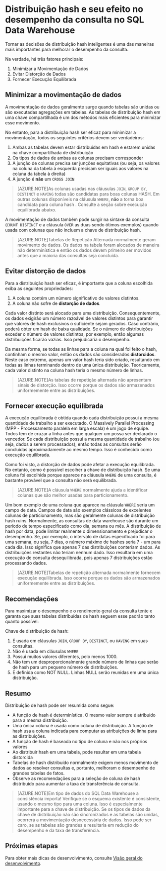 <properties
   pageTitle="O hash de distribuição e seu efeito no desempenho da consulta no SQL Data Warehouse | Microsoft Azure"
   description="Saiba mais sobre tabelas de hash distribuído e como elas afetam o desempenho da consulta no SQL Data Warehouse Azure para desenvolvimento de soluções."
   services="sql-data-warehouse"
   documentationCenter="NA"
   authors="jrowlandjones"
   manager="barbkess"
   editor=""/>

<tags
   ms.service="sql-data-warehouse"
   ms.devlang="NA"
   ms.topic="article"
   ms.tgt_pltfrm="NA"
   ms.workload="data-services"
   ms.date="06/26/2015"
   ms.author="JRJ@BigBangData.co.uk;barbkess"/>

# Distribuição hash e seu efeito no desempenho da consulta no SQL Data Warehouse

Tornar as decisões de distribuição hash inteligentes é uma das maneiras mais importantes para melhorar o desempenho da consulta.

Na verdade, há três fatores principais:

1. Minimizar a Movimentação de Dados
2. Evitar Distorção de Dados
3. Fornecer Execução Equilibrada

## Minimizar a movimentação de dados
A movimentação de dados geralmente surge quando tabelas são unidas ou são executadas agregações em tabelas. As tabelas de distribuição hash em uma chave compartilhada é um dos métodos mais eficientes para minimizar esse movimento.

No entanto, para a distribuição hash ser eficaz para minimizar a movimentação, todos os seguintes critérios devem ser verdadeiros:

1. Ambas as tabelas devem estar distribuídas em hash e estarem unidas na chave compartilhada de distribuição
2. Os tipos de dados de ambas as colunas precisam corresponder
3. A junção de colunas precisa ser junções equitativas (ou seja, os valores na coluna da tabela à esquerda precisam ser iguais aos valores na coluna da tabela à direita)
4. A junção é **não** um `CROSS JOIN`

> [AZURE.NOTE]As colunas usadas nas cláusulas `JOIN`, `GROUP BY`, `DISTINCT` e `HAVING` todas são candidatas para boas colunas HASH. Em outras colunas disponíveis na cláusula `WHERE`, **não** a torna boa candidata para coluna hash . Consulte a seção sobre execução equilibrada abaixo.

A movimentação de dados também pode surgir na sintaxe da consulta (`COUNT DISTINCT` e a cláusula `OVER` as duas sendo ótimos exemplos) quando usada com colunas que não incluem a chave de distribuição hash.

> [AZURE.NOTE]Tabelas de Repetição Alternada normalmente geram movimento de dados. Os dados na tabela foram alocados de maneira não determinística e então os dados devem primeiro ser movidos antes que a maioria das consultas seja concluída.

## Evitar distorção de dados
Para a distribuição hash ser eficaz, é importante que a coluna escolhida exiba as seguintes propriedades:

1. A coluna contém um número significativo de valores distintos.
2. A coluna não sofre de **distorção de dados**.

Cada valor distinto será alocado para uma distribuição. Consequentemente, os dados exigirão um número razoável de valores distintos para garantir que valores de hash exclusivos o suficiente sejam gerados. Caso contrário, poderá obter um hash de baixa qualidade. Se o número de distribuições exceder o número de valores distintos, por exemplo, então algumas distribuições ficarão vazias. Isso prejudicaria o desempenho.

Da mesma forma, se todas as linhas para a coluna na qual foi feito o hash, continham o mesmo valor, então os dados são considerados **distorcidos**. Neste caso extremo, apenas um valor hash teria sido criado, resultando em todas as linhas terminando dentro de uma única distribuição. Teoricamente, cada valor distinto na coluna hash teria o mesmo número de linhas.

> [AZURE.NOTE]As tabelas de repetição alternada não apresentam sinais de distorção. Isso ocorre porque os dados são armazenados uniformemente entre as distribuições.

## Fornecer execução equilibrada
A execução equilibrada é obtida quando cada distribuição possui a mesma quantidade de trabalho a ser executado. O Massively Parallel Processing (MPP - Processamento paralela em larga escala) é um jogo de equipe. Todos tem de cruzar a linha antes que qualquer um possa ser declarado o vencedor. Se cada distribuição possui a mesma quantidade de trabalho (ou seja, dados a serem processados), então todas as consultas serão concluídas aproximadamente ao mesmo tempo. Isso é conhecido como execução equilibrada.

Como foi visto, a distorção de dados pode afetar a execução equilibrada. No entanto, como é possível escolher a chave de distribuição hash. Se uma coluna foi escolhida porque aparece na cláusula `WHERE` de uma consulta, é bastante provável que a consulta não será equilibrada.

> [AZURE.NOTE]A cláusula `WHERE` normalmente ajuda a identificar colunas que são melhor usadas para particionamento.

Um bom exemplo de uma coluna que aparece na cláusula `WHERE` seria um campo de data. Campos de data são exemplos clássicos de excelentes colunas de particionamento, mas são geralmente colunas de distribuição hash ruins. Normalmente, as consultas de data warehouse são durante um período de tempo especificado como dia, semana ou mês. A distribuição de hash por data, pode limitar realmente o dimensionamento e prejudicar o desempenho. Se, por exemplo, o intervalo de datas especificado foi para uma semana, ou seja, 7 dias, o número máximo de hashes seria 7 - um para cada dia. Isso significa que apenas 7 das distribuições conteriam dados. As distribuições restantes não teriam nenhum dado. Isso resultaria em uma execução de consulta desequilibrada, pois apenas 7 distribuições estão processando dados.

> [AZURE.NOTE]Tabelas de repetição alternada normalmente fornecem execução equilibrada. Isso ocorre porque os dados são armazenados uniformemente entre as distribuições.

## Recomendações
Para maximizar o desempenho e o rendimento geral da consulta tente e garanta que suas tabelas distribuídas de hash seguem esse padrão tanto quanto possível:

Chave de distribuição de hash:

1. É usada em cláusulas `JOIN`, `GROUP BY`, `DISTINCT`, ou `HAVING` em suas consultas.
2. Não é usada em cláusulas `WHERE`
3. Possui muitos valores diferentes, pelo menos 1000.
4. Não tem um desproporcionalmente grande número de linhas que serão de hash para um pequeno número de distribuições.
5. É definida como NOT NULL. Linhas NULL serão reunidas em uma única distribuição.

## Resumo

Distribuição de hash pode ser resumida como segue:

- A função de hash é determinística. O mesmo valor sempre é atribuído para a mesma distribuição.
- Uma única coluna é usada como coluna de distribuição. A função de hash usa a coluna indicada para computar as atribuições de linha para as distribuições.
- A função de hash é baseada no tipo de coluna e não nos próprios valores
- Ao distribuir hash em uma tabela, pode resultar em uma tabela distorcida
- Tabelas de hash distribuído normalmente exigem menos movimento de dados ao resolver consultas e, portanto, melhoram o desempenho de grandes tabelas de fatos.
- Observe as recomendações para a seleção de coluna de hash distribuído para aumentar a taxa de transferência de consulta.

> [AZURE.NOTE]Em tipo de dados do SQL Data Warehouse a consistência importa! Verifique se o esquema existente é consistente, usando o mesmo tipo para uma coluna. Isso é especialmente importante para a chave de distribuição. Se os tipos de dados da chave de distribuição não são sincronizados e as tabelas são unidas, ocorrerá a movimentação desnecessária de dados. Isso pode ser caro, se as tabelas são grandes e resultaria em redução do desempenho e da taxa de transferência.


## Próximas etapas
Para obter mais dicas de desenvolvimento, consulte [Visão geral do desenvolvimento][].

<!--Image references-->

<!--Article references-->
[Visão geral do desenvolvimento]: sql-data-warehouse-overview-develop.md

<!--MSDN references-->

<!--Other Web references-->

<!---HONumber=July15_HO3-->